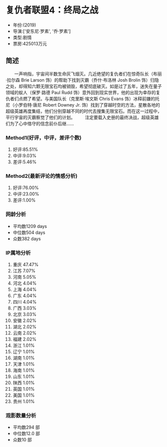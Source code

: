# 复仇者联盟4：终局之战  
- 年份:(2019)
- 导演:['安东尼·罗素', '乔·罗素']
- 类型:剧情
- 票房:425013万元 
## 简述
　　一声响指，宇宙间半数生命灰飞烟灭。几近绝望的复仇者们在惊奇队长（布丽·拉尔森 Brie Larson 饰）的帮助下找到灭霸（乔什·布洛林 Josh Brolin 饰）归隐之处，却得知六颗无限宝石均被销毁，希望彻底破灭。如是过了五年，迷失在量子领域的蚁人（保罗·路德 Paul Rudd 饰）意外回到现实世界，他的出现为幸存的复仇者们点燃了希望。与美国队长（克里斯·埃文斯 Chris Evans 饰）冰释前嫌的托尼（小罗伯特·唐尼 Robert Downey Jr. 饰）找到了穿越时空的方法，星散各地的超级英雄再度集结，他们分别穿越不同的时代去搜集无限宝石。而在这一过程中，平行宇宙的灭霸察觉了他们的计划。
　　注定要载入史册的最终决战，超级英雄们为了心中恪守的信念前仆后继……
### Method1(好评，中评，差评个数)
1. 好评:85.51%
2. 中评:9.03%
3. 差评:5.46%
### Method2(最新评论的情感分析)
1. 好评:76.00%
2. 中评:23.00%
3. 差评:1.00%
### 网龄分析
- 平均数1209 days
- 中位数504 days
- 众数382 days
### IP属地分析
1. 重庆 47.47%
2. 江苏 7.07%
3. 河南 5.05%
4. 河北 4.04%
5. 上海 4.04%
6. 广东 4.04%
7. 四川 4.04%
8. 广西 3.03%
9. 北京 3.03%
10. 安徽 2.02%
11. 湖北 2.02%
12. 云南 2.02%
13. 福建 2.02%
14. 浙江 1.01%
15. 辽宁 1.01%
16. 湖南 1.01%
17. 天津 1.01%
18. 海南 1.01%
19. 山东 1.01%
20. 陕西 1.01%
21. 英国 1.01%
22. 美国 1.01%
23. 贵州 1.01%
### 观影数量分析
- 平均数294 部
- 中位数12.0 部
- 众数10 部
